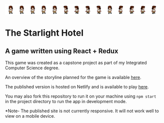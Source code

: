 ![Header image for the starlight hotel](/public/assets/darlaStanding1.png)

# The Starlight Hotel

## A game written using React + Redux

This game was created as a capstone project as part of my Integrated Computer Science degree.

An overview of the storyline planned for the game is available [here](/storylinePlan.txt).

The published version is hosted on Netlify and is available to play [here](https://starlight-hotel.netlify.app/).

You may also fork this repository to run it on your machine using `npm start` in the project directory to run the app in development mode.

*Note- The published site is not currently responsive. It will not work well to view on a mobile device.

